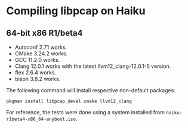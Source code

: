 # Compiling libpcap on Haiku

## 64-bit x86 R1/beta4

* Autoconf 2.71 works.
* CMake 3.24.2 works.
* GCC 11.2.0 works.
* Clang 12.0.1 works with the latest llvm12_clang-12.0.1-5 version.
* flex 2.6.4 works.
* bison 3.8.2 works.

The following command will install respective non-default packages:
```
pkgman install libpcap_devel cmake llvm12_clang
```

For reference, the tests were done using a system installed from
`haiku-r1beta4-x86_64-anyboot.iso`.
